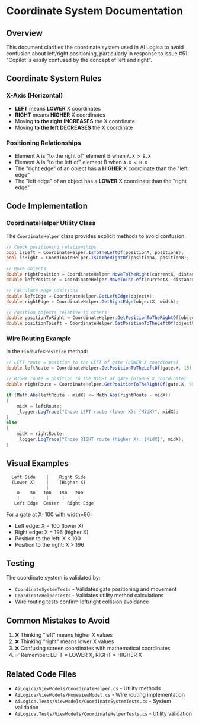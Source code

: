 # Coordinate System Documentation

## Overview
This document clarifies the coordinate system used in AI Logica to avoid confusion about left/right positioning, particularly in response to issue #51: "Copilot is easily confused by the concept of left and right".

## Coordinate System Rules

### X-Axis (Horizontal)
- **LEFT** means **LOWER** X coordinates
- **RIGHT** means **HIGHER** X coordinates
- Moving **to the right** **INCREASES** the X coordinate
- Moving **to the left** **DECREASES** the X coordinate

### Positioning Relationships
- Element A is "to the right of" element B when `A.X > B.X`
- Element A is "to the left of" element B when `A.X < B.X`
- The "right edge" of an object has a **HIGHER** X coordinate than the "left edge"
- The "left edge" of an object has a **LOWER** X coordinate than the "right edge"

## Code Implementation

### CoordinateHelper Utility Class
The `CoordinateHelper` class provides explicit methods to avoid confusion:

```csharp
// Check positioning relationships
bool isLeft = CoordinateHelper.IsToTheLeftOf(positionA, positionB);    // A.X < B.X
bool isRight = CoordinateHelper.IsToTheRightOf(positionA, positionB);  // A.X > B.X

// Move objects
double rightPosition = CoordinateHelper.MoveToTheRight(currentX, distance);  // currentX + distance
double leftPosition = CoordinateHelper.MoveToTheLeft(currentX, distance);    // currentX - distance

// Calculate edge positions
double leftEdge = CoordinateHelper.GetLeftEdge(objectX);                     // objectX
double rightEdge = CoordinateHelper.GetRightEdge(objectX, width);           // objectX + width

// Position objects relative to others
double positionToRight = CoordinateHelper.GetPositionToTheRightOf(objectX, width, clearance);
double positionToLeft = CoordinateHelper.GetPositionToTheLeftOf(objectX, clearance);
```

### Wire Routing Example
In the `FindSafeXPosition` method:

```csharp
// LEFT route = position to the LEFT of gate (LOWER X coordinate)
double leftRoute = CoordinateHelper.GetPositionToTheLeftOf(gate.X, 15);

// RIGHT route = position to the RIGHT of gate (HIGHER X coordinate)  
double rightRoute = CoordinateHelper.GetPositionToTheRightOf(gate.X, 96, 15);

if (Math.Abs(leftRoute - midX) <= Math.Abs(rightRoute - midX))
{
    midX = leftRoute;
    _logger.LogTrace("Chose LEFT route (lower X): {MidX}", midX);
}
else
{
    midX = rightRoute;
    _logger.LogTrace("Chose RIGHT route (higher X): {MidX}", midX);
}
```

## Visual Examples

```
  Left Side    |    Right Side
  (Lower X)    |    (Higher X)
               |
    0    50   100   150   200
    |     |    |     |     |
   Left Edge  Center   Right Edge
```

For a gate at X=100 with width=96:
- Left edge: X = 100 (lower X)
- Right edge: X = 196 (higher X) 
- Position to the left: X < 100
- Position to the right: X > 196

## Testing
The coordinate system is validated by:
- `CoordinateSystemTests` - Validates gate positioning and movement
- `CoordinateHelperTests` - Validates utility method calculations
- Wire routing tests confirm left/right collision avoidance

## Common Mistakes to Avoid
1. ❌ Thinking "left" means higher X values
2. ❌ Thinking "right" means lower X values  
3. ❌ Confusing screen coordinates with mathematical coordinates
4. ✅ Remember: LEFT = LOWER X, RIGHT = HIGHER X

## Related Code Files
- `AiLogica/ViewModels/CoordinateHelper.cs` - Utility methods
- `AiLogica/ViewModels/HomeViewModel.cs` - Wire routing implementation
- `AiLogica.Tests/ViewModels/CoordinateSystemTests.cs` - System validation
- `AiLogica.Tests/ViewModels/CoordinateHelperTests.cs` - Utility validation